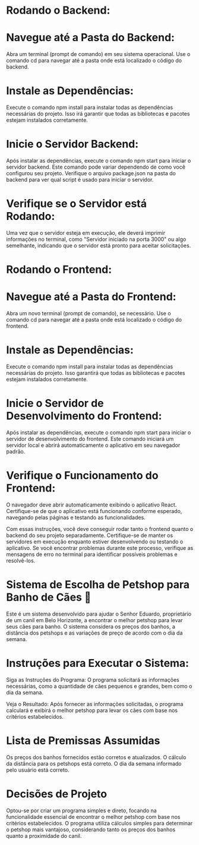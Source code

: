 # Rodando o Backend:
# Navegue até a Pasta do Backend:
Abra um terminal (prompt de comando) em seu sistema operacional.
Use o comando cd para navegar até a pasta onde está localizado o código do backend.

# Instale as Dependências:
Execute o comando npm install para instalar todas as dependências necessárias do projeto. Isso irá garantir que todas as bibliotecas e pacotes estejam instalados corretamente.

# Inicie o Servidor Backend:
Após instalar as dependências, execute o comando npm start para iniciar o servidor backend. Este comando pode variar dependendo de como você configurou seu projeto. Verifique o arquivo package.json na pasta do backend para ver qual script é usado para iniciar o servidor.

# Verifique se o Servidor está Rodando:
Uma vez que o servidor esteja em execução, ele deverá imprimir informações no terminal, como "Servidor iniciado na porta 3000" ou algo semelhante, indicando que o servidor está pronto para aceitar solicitações.

# Rodando o Frontend:
# Navegue até a Pasta do Frontend:
Abra um novo terminal (prompt de comando), se necessário.
Use o comando cd para navegar até a pasta onde está localizado o código do frontend.

# Instale as Dependências:
Execute o comando npm install para instalar todas as dependências necessárias do projeto. Isso garantirá que todas as bibliotecas e pacotes estejam instalados corretamente.

# Inicie o Servidor de Desenvolvimento do Frontend:
Após instalar as dependências, execute o comando npm start para iniciar o servidor de desenvolvimento do frontend. Este comando iniciará um servidor local e abrirá automaticamente o aplicativo em 
seu navegador padrão.

# Verifique o Funcionamento do Frontend:
O navegador deve abrir automaticamente exibindo o aplicativo React. Certifique-se de que o aplicativo está funcionando conforme esperado, navegando pelas páginas e testando as funcionalidades.

Com essas instruções, você deve conseguir rodar tanto o frontend quanto o backend do seu projeto separadamente. Certifique-se de manter os servidores em execução enquanto estiver desenvolvendo ou testando o aplicativo. Se você encontrar problemas durante este processo, verifique as mensagens de erro no terminal para identificar possíveis problemas e resolvê-los.

# Sistema de Escolha de Petshop para Banho de Cães 🐶
Este é um sistema desenvolvido para ajudar o Senhor Eduardo, proprietário de um canil em Belo Horizonte, a encontrar o melhor petshop para levar seus cães para banho.
O sistema considera os preços dos banhos, a distância dos petshops e as variações de preço de acordo com o dia da semana.


# Instruções para Executar o Sistema:
Siga as Instruções do Programa: O programa solicitará as informações necessárias, como a quantidade de cães pequenos e grandes, bem como o dia da semana.


Veja o Resultado: Após fornecer as informações solicitadas, o programa calculará e exibirá o melhor petshop para levar os cães com base nos critérios estabelecidos.


# Lista de Premissas Assumidas
Os preços dos banhos fornecidos estão corretos e atualizados.
O cálculo da distância para os petshops está correto.
O dia da semana informado pelo usuário está correto.


# Decisões de Projeto
Optou-se por criar um programa simples e direto, focando na funcionalidade essencial de encontrar o melhor petshop com base nos critérios estabelecidos.
O programa utiliza cálculos simples para determinar o petshop mais vantajoso, considerando tanto os preços dos banhos quanto a proximidade do canil.

